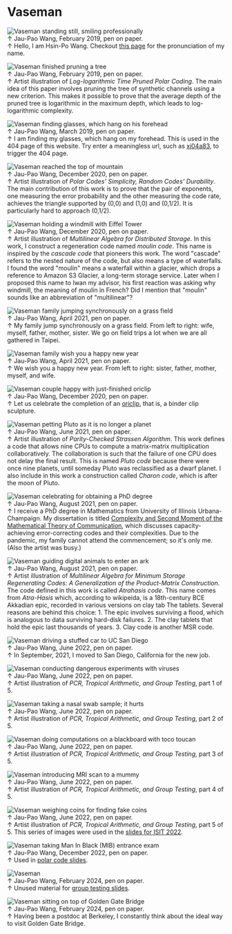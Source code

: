 
# Vaseman

![Vaseman standing still, smiling professionally](Jau-Pao%20Wang%202019-02-10.jpg)  
↑ Jau-Pao Wang, February 2019, pen on paper.  
↑ Hello, I am Hsin-Po Wang.  Checkout [this page](../pronounce) for the
  pronunciation of my name.

![Vaseman finished pruning a tree](Jau-Pao%20Wang%202019-02-19.jpg)  
↑ Jau-Pao Wang, February 2019, pen on paper.  
↑ Artist illustration of *Log-logarithmic Time Pruned Polar Coding*.
  The main idea of this paper involves pruning the tree of synthetic
  channels using a new criterion.  This makes it possible to prove that
  the average depth of the pruned tree is logarithmic in the maximum
  depth, which leads to log-logarithmic complexity.

![Vaseman finding glasses, which hang on his forehead](Jau-Pao%20Wang%202019-03-16.jpg)  
↑ Jau-Pao Wang, March 2019, pen on paper.  
↑ I am finding my glasses, which hang on my forehead.  This is used in
  the 404 page of this website.  Try enter a meaningless url, such as
  [xj04a83](xj04a83), to trigger the 404 page.

![Vaseman reached the top of mountain](Jau-Pao%20Wang%202020-12-03.jpg)  
↑ Jau-Pao Wang, December 2020, pen on paper.  
↑ Artist illustration of *Polar Codes' Simplicity, Random Codes'
  Durability*.  The main contribution of this work is to prove that the
  pair of exponents, one measuring the error probability and the other
  measuring the code rate, achieves the triangle supported by (0,0) and
  (1,0) and (0,1/2).  It is particularly hard to approach (0,1/2).

![Vaseman holding a windmill with Eiffel Tower](Jau-Pao%20Wang%202020-12-17.jpg)  
↑ Jau-Pao Wang, December 2020, pen on paper.  
↑ Artist illustration of *Multilinear Algebra for Distributed Storage*.
  In this work, I construct a regeneration code named *moulin code*.
  This name is inspired by the *cascade code* that pioneers this work.
  The word "cascade" refers to the nested nature of the code, but also
  means a type of waterfalls.  I found the word "moulin" means a
  waterfall within a glacier, which drops a reference to Amazon S3
  Glacier, a long-term storage service.  Later when I proposed this name
  to Iwan my advisor, his first reaction was asking why windmill, the
  meaning of moulin in French?  Did I mention that "moulin" sounds like
  an abbreviation of "multilinear"?

![Vaseman family jumping synchronously on a grass field](Jau-Pao%20Wang%202021-04-12.jpg)  
↑ Jau-Pao Wang, April 2021, pen on paper.  
↑ My family jump synchronously on a grass field.  From left to right:
  wife, myself, father, mother, sister.  We go on field trips a lot when
  we are all gathered in Taipei.

![Vaseman family wish you a happy new year](Jau-Pao%20Wang%202021-04-14.jpg)  
↑ Jau-Pao Wang, April 2021, pen on paper.  
↑ We wish you a happy new year.  From left to right: sister, father,
  mother, myself, and wife.

![Vaseman couple happy with just-finished oriclip](Jau-Pao%20Wang%202021-05-20.jpg)  
↑ Jau-Pao Wang, December 2020, pen on paper.  
↑ Let us celebrate the completion of an [oriclip](../oriclip), that is,
  a binder clip sculpture.

![Vaseman petting Pluto as it is no longer a planet](Jau-Pao%20Wang%202021-06-27.jpg)  
↑ Jau-Pao Wang, June 2021, pen on paper.  
↑ Artist illustration of *Parity-Checked Strassen Algorithm*.  This work
  defines a code that allows nine CPUs to compute a matrix-matrix
  multiplication collaboratively.  The collaboration is such that the
  failure of one CPU does not delay the final result.  This is named
  *Pluto code* because there were once nine planets, until someday Pluto
  was reclassified as a dwarf planet.  I also include in this work a
  construction called *Charon code*, which is after the moon of Pluto.

![Vaseman celebrating for obtaining a PhD degree](Jau-Pao%20Wang%202021-08-20.jpg)  
↑ Jau-Pao Wang, August 2021, pen on paper.  
↑ I receive a PhD degree in Mathematics from University of Illinois
  Urbana-Champaign.  My dissertation is titled [Complexity and Second
  Moment of the Mathematical Theory of Communication], which discusses
  capacity-achieving error-correcting codes and their complexities.  Due
  to the pandemic, my family cannot attend the commencement; so it's
  only me.  (Also the artist was busy.)

![Vaseman guiding digital animals to enter an ark](Jau-Pao%20Wang%202021-08-23.jpg)  
↑ Jau-Pao Wang, August 2021, pen on paper.  
↑ Artist illustration of *Multilinear Algebra for Minimum Storage
  Regenerating Codes: A Generalization of the Product-Matrix
  Construction*.  The code defined in this work is called *Atrahasis
  code*.  This name comes from *Atra-Hasis* which, according to
  wikipeida, is a 18th-century BCE Akkadian epic, recorded in various
  versions on clay tab  The tablets.  Several reasons are behind this
  choice: 1.  The epic involves surviving a flood, which is analogous to
  data surviving hard-disk failures.  2.  The clay tablets that hold the
  epic last thousands of years.  3. Clay code is another MSR code.

![Vaseman driving a stuffed car to UC San Diego](Jau-Pao%20Wang%202022-06-21.jpg)  
↑ Jau-Pao Wang, June 2022, pen on paper.  
↑ In September, 2021, I moved to San Diego, California for the new job.

![Vaseman conducting dangerous experiments with viruses](Jau-Pao%20Wang%202022-06-22.jpg)  
↑ Jau-Pao Wang, June 2022, pen on paper.  
↑ Artist illustration of *PCR, Tropical Arithmetic, and Group Testing*,
  part 1 of 5.

![Vaseman taking a nasal swab sample; it hurts](Jau-Pao%20Wang%202022-06-23.jpg)  
↑ Jau-Pao Wang, June 2022, pen on paper.  
↑ Artist illustration of *PCR, Tropical Arithmetic, and Group Testing*,
  part 2 of 5.

![Vaseman doing computations on a blackboard with toco toucan](Jau-Pao%20Wang%202022-06-24.jpg)  
↑ Jau-Pao Wang, June 2022, pen on paper.  
↑ Artist illustration of *PCR, Tropical Arithmetic, and Group Testing*,
  part 3 of 5.

![Vaseman introducing MRI scan to a mummy](Jau-Pao%20Wang%202022-06-25.jpg)  
↑ Jau-Pao Wang, June 2022, pen on paper.  
↑ Artist illustration of *PCR, Tropical Arithmetic, and Group Testing*,
  part 4 of 5.

![Vaseman weighing coins for finding fake coins](Jau-Pao%20Wang%202022-06-26.jpg)  
↑ Jau-Pao Wang, June 2022, pen on paper.  
↑ Artist illustration of *PCR, Tropical Arithmetic, and Group Testing*,
  part 5 of 5.  This series of images were used in the
  [slides for ISIT 2022].

![Vaseman taking Man In Black (MIB) entrance exam](Jau-Pao%20Wang%202022-12-06.jpg)  
↑ Jau-Pao Wang, December 2022, pen on paper.  
↑ Used in [polar code slides](https://github.com/Symbol1/abc).

![Vaseman ](Jau-Pao%20Wang%202024-02-21.jpg)  
↑ Jau-Pao Wang, February 2024, pen on paper.  
↑ Unused material for [group testing slides](https://github.com/Symbol1/GachaManim).

![Vaseman sitting on top of Golden Gate Bridge](Jau-Pao%20Wang%202024-02-24.jpg)  
↑ Jau-Pao Wang, February 2024, pen on paper.  
↑ Having been a postdoc at Berkeley,
  I constantly think about the ideal way to visit Golden Gate Bridge.

[Complexity and Second Moment of the Mathematical Theory of Communication]: https://arxiv.org/abs/2107.06420
[slides for ISIT 2022]: https://github.com/Symbol1/PCR-TGT